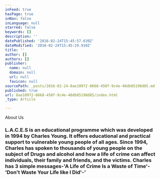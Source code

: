 ```yaml
---
inFeed: true
hasPage: true
inNav: false
inLanguage: null
starred: false
keywords: []
description: ''
datePublished: '2016-02-24T15:45:57.639Z'
dateModified: '2016-02-24T15:45:29.910Z'
title: ''
author: []
authors: []
publisher:
  name: null
  domain: null
  url: null
  favicon: null
sourcePath: _posts/2016-02-24-8ae10972-8668-450f-9c4e-48db85198d85.md
published: true
url: 8ae10972-8668-450f-9c4e-48db85198d85/index.html
_type: Article

---
```

About Us

### L.A.C.E.S is an educational programme which was developed in 1994 by Charles Young. It offers educational and practical support to vulnerable young people of all ages. Since 1994, Charles has spoken to thousands of young people on the subject of Drugs and alcohol and how a life of crime can affect individuals, their family and friends, and the victims. [][0]Charles has 3 simple messages-'A Life of Crime Is a Waste of Time'-'Don't Waste Your Life like I Did'-'

[0]: http://www.laces.org.uk/charles.html "Charles Young"